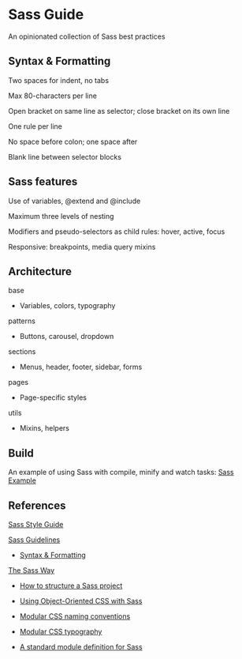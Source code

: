 # Sass Guide

An opinionated collection of Sass best practices

## Syntax & Formatting

Two spaces for indent, no tabs

Max 80-characters per line

Open bracket on same line as selector; close bracket on its own line

One rule per line

No space before colon; one space after

Blank line between selector blocks

## Sass features

Use of variables, @extend and @include

Maximum three levels of nesting

Modifiers and pseudo-selectors as child rules: hover, active, focus

Responsive: breakpoints, media query mixins

## Architecture

base

  - Variables, colors, typography

patterns

  - Buttons, carousel, dropdown

sections

  - Menus, header, footer, sidebar, forms

pages

  - Page-specific styles

utils

  - Mixins, helpers

## Build

An example of using Sass with compile, minify and watch tasks: [Sass Example](https://github.com/eliot-akira/sass-example)

## References

[Sass Style Guide](https://css-tricks.com/sass-style-guide/)

[Sass Guidelines](http://sass-guidelin.es)

- [Syntax & Formatting](http://sass-guidelin.es/#syntax--formatting)

[The Sass Way](http://thesassway.com/)

- [How to structure a Sass project](http://thesassway.com/beginner/how-to-structure-a-sass-project)

- [Using Object-Oriented CSS with Sass](http://thesassway.com/intermediate/using-object-oriented-css-with-sass)

- [Modular CSS naming conventions](http://thesassway.com/advanced/modular-css-naming-conventions)

- [Modular CSS typography](http://thesassway.com/advanced/modular-css-typography)

- [A standard module definition for Sass](http://thesassway.com/intermediate/a-standard-module-definition-for-sass)
